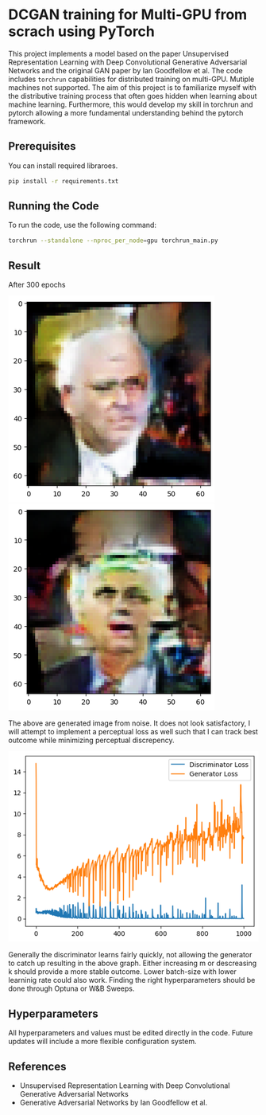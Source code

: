 # DCGAN training for Multi-GPU from scrach using PyTorch

This project implements a model based on the paper Unsupervised Representation Learning with Deep Convolutional Generative Adversarial Networks and the original GAN paper by Ian Goodfellow et al. The code includes `torchrun` capabilities for distributed training on multi-GPU. Mutiple machines not supported. 
The aim of this project is to familiarize myself with the distributive training process that often goes hidden when learning about machine learning. Furthermore, this would develop my skill in torchrun and pytorch allowing a more fundamental understanding behind the pytorch framework. 

## Prerequisites

You can install required libraroes.

```bash
pip install -r requirements.txt
```

## Running the Code

To run the code, use the following command:

```bash
torchrun --standalone --nproc_per_node=gpu torchrun_main.py
```

## Result

After 300 epochs

![gen1](docs/images/output_1.png) ![gen2](docs/images/output_2.png)

The above are generated image from noise. It does not look satisfactory, I will attempt to implement a perceptual loss as well such that I can track best outcome while minimizing perceptual discrepency. 

![losses](docs/images/loss-graph.png)

Generally the discriminator learns fairly quickly, not allowing the generator to catch up resulting in the above graph. Either increasing m or descreasing k should provide a more stable outcome. Lower batch-size with lower learninig rate could also work. Finding the right hyperparameters should be done through Optuna or W&B Sweeps. 


## Hyperparameters

All hyperparameters and values must be edited directly in the code. Future updates will include a more flexible configuration system.

## References

- Unsupervised Representation Learning with Deep Convolutional Generative Adversarial Networks
- Generative Adversarial Networks by Ian Goodfellow et al.
